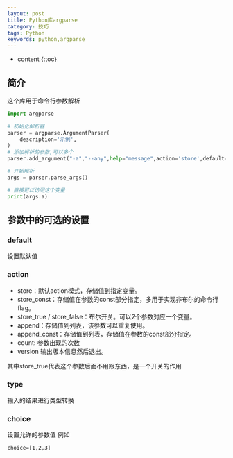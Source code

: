 ```yaml
---
layout: post
title: Python库argparse
category: 技巧
tags: Python
keywords: python,argparse
---
```

* content
{:toc}

## 简介
这个库用于命令行参数解析  

```python
import argparse

# 初始化解析器
parser = argparse.ArgumentParser(
    description='示例',
)
# 添加解析的参数,可以多个
parser.add_argument("-a","--any",help="message",action='store',default='1')

# 开始解析
args = parser.parse_args()

# 直接可以访问这个变量
print(args.a)
```


## 参数中的可选的设置

### default

设置默认值

### action
- store：默认action模式，存储值到指定变量。
- store_const：存储值在参数的const部分指定，多用于实现非布尔的命令行flag。
- store_true / store_false：布尔开关。可以2个参数对应一个变量。
- append：存储值到列表，该参数可以重复使用。
- append_const：存储值到列表，存储值在参数的const部分指定。
- count: 参数出现的次数
- version 输出版本信息然后退出。

其中store_true代表这个参数后面不用跟东西，是一个开关的作用
### type

输入的结果进行类型转换

### choice

设置允许的参数值
例如
```
choice=[1,2,3]
```